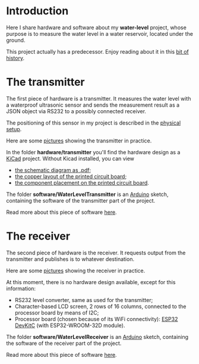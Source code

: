 # Introduction
Here I share hardware and software about my **water-level** project,
whose purpose is to measure the water level in a water reservoir,
located under the ground.

This project actually has a predecessor. Enjoy reading about it in this [bit of history](doc/history.md).

# The transmitter
The first piece of hardware is a transmitter.
It measures the water level with a waterproof ultrasonic sensor and sends the measurement result as a JSON object via RS232 to a possibly connected receiver.

The positioning of this sensor in my project is described in the [physical setup](doc/physical.md).

Here are some [pictures](doc/pictures-transmitter.md) showing the transmitter in practice.

In the folder **hardware/transmitter** you'll find the hardware design as a [KiCad](https://www.kicad-pcb.org/) project.
Without Kicad installed, you can view
- [the schematic diagram as .pdf](../master/hardware/transmitter.pdf);
- [the copper layout of the printed circuit board](../master/hardware/transmitter_cu.pdf);
- [the component placement on the printed circuit board](../master/hardware/transmitter_silk.pdf).

The folder **software/WaterLevelTransmitter** is an [Arduino](https://www.arduino.cc/) sketch, containing the software of the transmitter part of the project.

Read more about this piece of software [here](doc/water-level-transmitter-software.md).

# The receiver
The second piece of hardware is the receiver.
It requests output from the transmitter and publishes is to whatever destination.

Here are some [pictures](doc/pictures-receiver.md) showing the receiver in practice.

At this moment, there is no hardware design available, except for this information:
- RS232 level converter, same as used for the transmitter;
- Character-based LCD screen, 2 rows of 16 columns, connected to the processor board by means of I2C;
- Processor board (chosen because of its WiFi connectivity): [ESP32 DevKitC](https://docs.espressif.com/projects/esp-idf/en/latest/esp32/hw-reference/esp32/get-started-devkitc.html)
 (with ESP32-WROOM-32D module).

The folder **software/WaterLevelReceiver** is an [Arduino](https://www.arduino.cc/) sketch, containing the software of the receiver part of the project.

Read more about this piece of software [here](doc/water-level-receiver-software.md).




